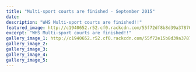 ```yaml
---
title: "Multi-sport courts are finished - September 2015"
date: 
description: "WHS Multi-sport courts are finished!!"
featured_image: http://c1940652.r52.cf0.rackcdn.com/55f72df8b8d39a37870005cd/multi-sport-courts-finished-at-whs-sept-2015-2.jpg
excerpt: "WHS Multi-sport courts are finished!!"
gallery_image_1: http://c1940652.r52.cf0.rackcdn.com/55f72e15b8d39a37870005cf/multi-sport-courts-finished-at-whs-sept-2015-1.jpg
gallery_image_2: 
gallery_image_3: 
gallery_image_4: 
gallery_image_5: 
---
```

